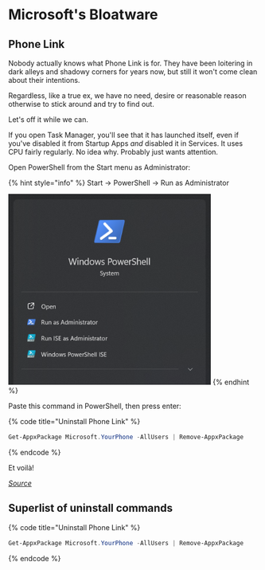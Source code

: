 # Microsoft's Bloatware

## Phone Link

Nobody actually knows what Phone Link is for. They have been loitering in dark alleys and shadowy corners for years now, but still it won't come clean about their intentions.

Regardless, like a true ex, we have no need, desire or reasonable reason otherwise to stick around and try to find out.

Let's off it while we can.

If you open Task Manager, you'll see that it has launched itself, even if you've disabled it from Startup Apps _and_ disabled it in Services. It uses CPU fairly regularly. No idea why. Probably just wants attention.



Open PowerShell from the Start menu as Administrator:

{% hint style="info" %}
Start → PowerShell → Run as Administrator

![](<../../.gitbook/assets/image (11).png>)
{% endhint %}

Paste this command in PowerShell, then press enter:

{% code title="Uninstall Phone Link" %}
```powershell
Get-AppxPackage Microsoft.YourPhone -AllUsers | Remove-AppxPackage
```
{% endcode %}

Et voilà!

[_Source_](https://learn.microsoft.com/en-us/answers/questions/963543/uninstall-phone-link)&#x20;



## Superlist of uninstall commands

{% code title="Uninstall Phone Link" %}
```powershell
Get-AppxPackage Microsoft.YourPhone -AllUsers | Remove-AppxPackage
```
{% endcode %}

